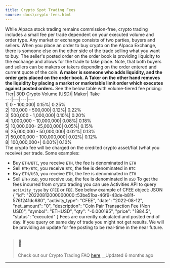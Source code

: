 ```yaml
---
title: Crypto Spot Trading Fees
source: docs\crypto-fees.html
---
```


While Alpaca stock trading remains commission-free, crypto trading includes a small fee per trade dependent on your executed volume and order type. Any market or exchange consists of two parties, buyers and sellers. When you place an order to buy crypto on the Alpaca Exchange, there is someone else on the other side of the trade selling what you want to buy. The seller's posted order on the order book is providing liquidity to the exchange and allows for the trade to take place. Note, that both buyers and sellers can be makers or takers depending on the order entered and current quote of the coin. **A maker is someone who adds liquidity, and the order gets placed on the order book. A Taker on the other hand removes the liquidity by placing a market or marketable limit order which executes against posted orders.**
See the below table with volume-tiered fee pricing:
Tier| 30D Crypto Volume (USD)| Maker| Take  
---|---|---|---  
1| 0 - 100,000| 0.15%| 0.25%  
2| 100,000 - 500,000| 0.12%| 0.22%  
3| 500,000 - 1,000,000| 0.10%| 0.20%  
4| 1,000,000 - 10,000,000| 0.08%| 0.18%  
5| 10,000,000- 25,000,000| 0.05%| 0.15%  
6| 25,000,000 - 50,000,000| 0.02%| 0.13%  
7| 50,000,000 - 100,000,000| 0.02%| 0.12%  
8| 100,000,000+| 0.00%| 0.10%  
The crypto fee will be charged on the credited crypto asset/fiat (what you receive) per trade. Some examples:
* Buy `ETH/BTC`, you receive `ETH`, the fee is denominated in `ETH`
* Sell `ETH/BTC`, you receive `BTC`, the fee is denominated in `BTC`
* Buy `ETH/USD`, you receive `ETH`, the fee is denominated in `ETH`
* Sell `ETH/USD`, you receive `USD`, the fee is denominated in `USD`
To get the fees incurred from crypto trading you can use Activities API to query `activity_type` by `CFEE` or `FEE`. 
See below example of CFEE object:
JSON
{
"id": "20220812000000000::53be51ba-46f9-43de-b81f-576f241dc680",
"activity_type": "CFEE",
"date": "2022-08-12",
"net_amount": "0",
"description": "Coin Pair Transaction Fee (Non USD)",
"symbol": "ETHUSD",
"qty": "-0.000195",
"price": "1884.5",
"status": "executed"
}
Fees are currently calculated and posted end of day. If you query on same day of trade you might not get results. We will be providing an update for fee posting to be real-time in the near future.
> ## 📘
> 
> Check out our Crypto Trading FAQ [here](https://alpaca.markets/support/alpaca-crypto-coin-pair-faq)
__Updated 6 months ago
* * *
